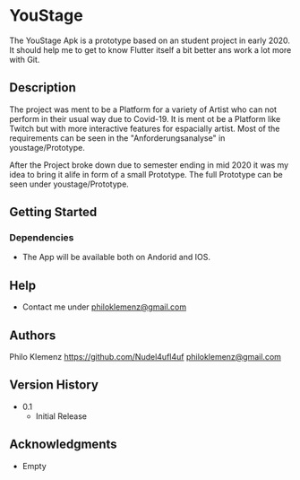# YouStage

The YouStage Apk is a prototype based on an student project in early 2020. 
It should help me to get to know Flutter itself a bit better ans work a lot more with Git. 

## Description

The project was ment to be a Platform for a variety of Artist who can not perform in their usual way due to Covid-19.
It is ment ot be a Platform like Twitch but with more interactive features for espacially artist. 
Most of the requirements can be seen in the "Anforderungsanalyse" in youstage/Prototype.

After the Project broke down due to semester ending in mid 2020 it was my idea to bring it alife in form of a small Prototype. The full Prototype can be seen under youstage/Prototype.

## Getting Started

### Dependencies

* The App will be available both on Andorid and IOS.


## Help

* Contact me under philoklemenz@gmail.com

## Authors

Philo Klemenz
https://github.com/Nudel4ufl4uf
philoklemenz@gmail.com

## Version History

* 0.1
    * Initial Release


## Acknowledgments

* Empty
